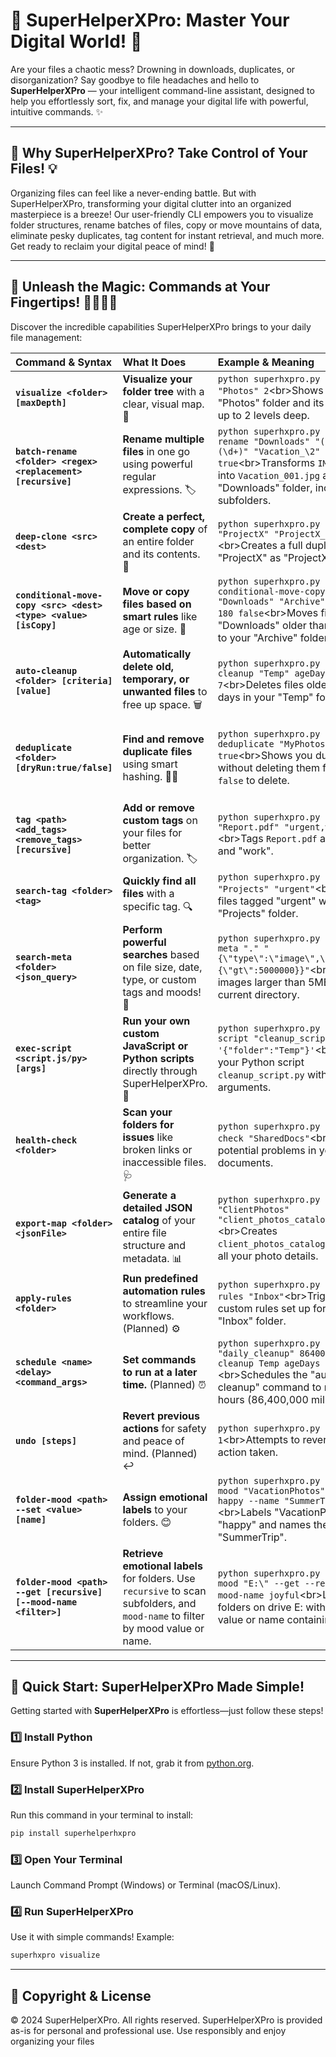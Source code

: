 # 🌟 SuperHelperXPro: Master Your Digital World\! 🚀

Are your files a chaotic mess? Drowning in downloads, duplicates, or disorganization? Say goodbye to file headaches and hello to **SuperHelperXPro** — your intelligent command-line assistant, designed to help you effortlessly sort, fix, and manage your digital life with powerful, intuitive commands. ✨

-----

## 🎯 Why SuperHelperXPro? Take Control of Your Files\! 💡

Organizing files can feel like a never-ending battle. But with SuperHelperXPro, transforming your digital clutter into an organized masterpiece is a breeze\! Our user-friendly CLI empowers you to visualize folder structures, rename batches of files, copy or move mountains of data, eliminate pesky duplicates, tag content for instant retrieval, and much more. Get ready to reclaim your digital peace of mind\! 🎉

-----

## 🔮 Unleash the Magic: Commands at Your Fingertips\! 🦸‍♂️🦸‍♀️

Discover the incredible capabilities SuperHelperXPro brings to your daily file management:

| Command & Syntax | What It Does | Example & Meaning | Why It’s Great\! |
| :------------------------- | :---------------------------------- | :------------------------------------------------------------------------------------------------------------------------------------------------------------------------------------------------------------------------------------------------------------------------------------------------------------------------------------------------------------------------------------------------------------------------------------------------------------------------------------------------------------------------------------------------------------------------------------------ | :------------------------------------------------------------------------------------------------- |
| **`visualize <folder> [maxDepth]`** | **Visualize your folder tree** with a clear, visual map. 🌳 | `python superhxpro.py visualize "Photos" 2`\<br\>Shows your "Photos" folder and its subfolders up to 2 levels deep. | Gain instant clarity on your file structure\! 🗺️ |
| **`batch-rename <folder> <regex> <replacement> [recursive]`** | **Rename multiple files** in one go using powerful regular expressions. 🏷️ | `python superhxpro.py batch-rename "Downloads" "(IMG_)(\d+)" "Vacation_\2" true`\<br\>Transforms `IMG_001.jpg` into `Vacation_001.jpg` across your "Downloads" folder, including subfolders. | Save hours of tedious manual renaming\! ⏱️ |
| **`deep-clone <src> <dest>`** | **Create a perfect, complete copy** of an entire folder and its contents. 👯 | `python superhxpro.py deep-clone "ProjectX" "ProjectX_Backup"`\<br\>Creates a full duplicate of "ProjectX" as "ProjectX\_Backup". | Effortlessly back up or duplicate projects\! 💾 |
| **`conditional-move-copy <src> <dest> <type> <value> [isCopy]`** | **Move or copy files based on smart rules** like age or size. 📐 | `python superhxpro.py conditional-move-copy "Downloads" "Archive" ageDays 180 false`\<br\>Moves files in "Downloads" older than 180 days to your "Archive" folder. | Keep your folders tidy and relevant automatically\! 🧹 |
| **`auto-cleanup <folder> [criteria] [value]`** | **Automatically delete old, temporary, or unwanted files** to free up space. 🗑️ | `python superhxpro.py auto-cleanup "Temp" ageDays 7`\<br\>Deletes files older than 7 days in your "Temp" folder. | Reclaim valuable disk space with ease\! ♻️ |
| **`deduplicate <folder> [dryRun:true/false]`** | **Find and remove duplicate files** using smart hashing. 🕵️‍♀️ | `python superhxpro.py deduplicate "MyPhotos" --dryRun true`\<br\>Shows you duplicates without deleting them first. Use `false` to delete. | Free up massive amounts of storage by eliminating redundant files\! 🌬️ |
| **`tag <path> <add_tags> <remove_tags> [recursive]`** | **Add or remove custom tags** on your files for better organization. 🏷️ | `python superhxpro.py tag "Report.pdf" "urgent,work" ""`\<br\>Tags `Report.pdf` as "urgent" and "work". | Organize your files by custom categories and contexts\! 🗂️ |
| **`search-tag <folder> <tag>`** | **Quickly find all files** with a specific tag. 🔍 | `python superhxpro.py search-tag "Projects" "urgent"`\<br\>Lists all files tagged "urgent" within your "Projects" folder. | Pinpoint important files in seconds\! ⚡ |
| **`search-meta <folder> <json_query>`** | **Perform powerful searches** based on file size, date, type, or custom tags and moods\! 🧠 | `python superhxpro.py search-meta "." "{\"type\":\"image\",\"size\":{\"gt\":5000000}}"`\<br\>Finds all images larger than 5MB in the current directory. | Unlock advanced search capabilities\! 🔎 |
| **`exec-script <script.js/py> [args]`** | **Run your own custom JavaScript or Python scripts** directly through SuperHelperXPro. 🤖 | `python superhxpro.py exec-script "cleanup_script.py" '{"folder":"Temp"}'`\<br\>Executes your Python script `cleanup_script.py` with custom arguments. | Extend SuperHelperXPro with your own automation logic\! ⚙️ |
| **`health-check <folder>`** | **Scan your folders for issues** like broken links or inaccessible files. 🩺 | `python superhxpro.py health-check "SharedDocs"`\<br\>Identifies potential problems in your shared documents. | Keep your data healthy and reliable\! ❤️‍🩹 |
| **`export-map <folder> <jsonFile>`** | **Generate a detailed JSON catalog** of your entire file structure and metadata. 📊 | `python superhxpro.py export-map "ClientPhotos" "client_photos_catalog.json"`\<br\>Creates `client_photos_catalog.json` with all your photo details. | Get a comprehensive overview of your digital assets\! 📈 |
| **`apply-rules <folder>`** | **Run predefined automation rules** to streamline your workflows. (Planned) ⚙️ | `python superhxpro.py apply-rules "Inbox"`\<br\>Triggers any custom rules set up for your "Inbox" folder. | Automate your routine file management tasks\! 🎯 |
| **`schedule <name> <delay> <command_args>`** | **Set commands to run at a later time.** (Planned) ⏰ | `python superhxpro.py schedule "daily_cleanup" 86400000 "auto-cleanup Temp ageDays 7"`\<br\>Schedules the "auto-cleanup" command to run after 24 hours (86,400,000 milliseconds). | Automate repetitive tasks without lifting a finger\! 🗓️ |
| **`undo [steps]`** | **Revert previous actions** for safety and peace of mind. (Planned) ↩️ | `python superhxpro.py undo 1`\<br\>Attempts to reverse the last action taken. | Work with confidence, knowing you can rewind\! 🔙 |
| **`folder-mood <path> --set <value> [name]`** | **Assign emotional labels** to your folders. 😊 | `python superhxpro.py folder-mood "VacationPhotos" --set happy --name "SummerTrip"`\<br\>Labels "VacationPhotos" as "happy" and names the mood "SummerTrip". | Make your folders feel special and organize by sentiment\! 💖 |
| **`folder-mood <path> --get [recursive] [--mood-name <filter>]`** | **Retrieve emotional labels** for folders. Use `recursive` to scan subfolders, and `mood-name` to filter by mood value or name. | `python superhxpro.py folder-mood "E:\" --get --recursive --mood-name joyful`\<br\>Lists all folders on drive E: with a mood value or name containing "joyful". | Quickly find folders based on their emotional tags\! ✨ |

-----

## 🚀 Quick Start: SuperHelperXPro Made Simple!  

Getting started with **SuperHelperXPro** is effortless—just follow these steps!  

### 1️⃣ Install Python  
Ensure Python 3 is installed. If not, grab it from [python.org](https://www.python.org/downloads/).  

### 2️⃣ Install SuperHelperXPro  
Run this command in your terminal to install:  
```bash
pip install superhelperhxpro
```  

### 3️⃣ Open Your Terminal  
Launch Command Prompt (Windows) or Terminal (macOS/Linux).  

### 4️⃣ Run SuperHelperXPro  
Use it with simple commands! Example:  
```bash
superhxpro visualize
```  


-----

## 📄 Copyright & License

© 2024 SuperHelperXPro. All rights reserved.
SuperHelperXPro is provided as-is for personal and professional use.
Use responsibly and enjoy organizing your files
